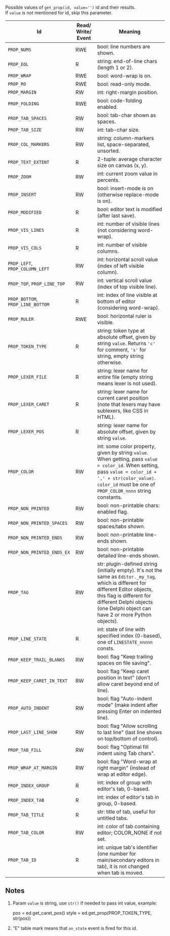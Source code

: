Possible values of `get_prop(id, value='')` id and their results.  
If `value` is not mentioned for id, skip this parameter.

Id | Read/ Write/ Event | Meaning
---|--------------------|--------
`PROP_NUMS` | RWE | bool: line numbers are shown.
`PROP_EOL` | R | string: end-of-line chars (length 1 or 2).
`PROP_WRAP` | RWE | bool: word-wrap is on.
`PROP_RO` | RWE | bool: read-only mode.
`PROP_MARGIN` | RW | int: right-margin position.
`PROP_FOLDING` | RWE | bool: code-folding enabled.
`PROP_TAB_SPACES` | RW | bool: tab-char shown as spaces.
`PROP_TAB_SIZE` | RW | int: tab-char size.
`PROP_COL_MARKERS` | RW | string: column-markers list, space-separated, unsorted.
`PROP_TEXT_EXTENT` | R | 2-tuple: average character size on canvas (x, y).
`PROP_ZOOM` | RW | int: current zoom value in percents.
`PROP_INSERT` | RW | bool: insert-mode is on (otherwise replace-mode is on).
`PROP_MODIFIED` | R | bool: editor text is modified (after last save).
`PROP_VIS_LINES` | R | int: number of visible lines (not considering word-wrap).
`PROP_VIS_COLS` | R | int: number of visible columns.
`PROP_LEFT`, `PROP_COLUMN_LEFT` | RW | int: horizontal scroll value (index of left visible column).
`PROP_TOP`, `PROP_LINE_TOP` | RW | int: vertical scroll value (index of top visible line).
`PROP_BOTTOM`, `PROP_LINE_BOTTOM` | R | int: index of line visible at bottom of editor (considering word-wrap).
`PROP_RULER` | RWE | bool: horizontal ruler is visible.
`PROP_TOKEN_TYPE` | R | string: token type at absolute offset, given by string `value`. Returns `'c'` for comment, `'s'` for string, empty string otherwise. 
`PROP_LEXER_FILE` | R | string: lexer name for entire file (empty string means lexer is not used).
`PROP_LEXER_CARET` | R | string: lexer name for current caret position (note that lexers may have sublexers, like CSS in HTML).
`PROP_LEXER_POS` | R | string: lexer name for absolute offset, given by string `value`.
`PROP_COLOR` | RW | int: some color property, given by string `value`. When getting, pass `value = color_id`. When setting, pass `value = color_id + ',' + str(color_value)`. `color_id` must be one of `PROP_COLOR_nnnn` string constants. 
`PROP_NON_PRINTED`         | RW | bool: non-printable chars: enabled flag.
`PROP_NON_PRINTED_SPACES`  | RW | bool: non-printable spaces/tabs shown.
`PROP_NON_PRINTED_ENDS`    | RW | bool: non-printable line-ends shown.
`PROP_NON_PRINTED_ENDS_EX` | RW | bool: non-printable detailed line-ends shown.
`PROP_TAG` | RW | str: plugin-defined string (initially empty). It's not the same as `Editor._my_tag`, which is different for different Editor objects, this flag is different for different Delphi objects (one Delphi object can have 2 or more Python objects).
`PROP_LINE_STATE` | R | int: state of line with specified index (0-based), one of `LINESTATE_nnnnn` consts.
`PROP_KEEP_TRAIL_BLANKS` | RW | bool: flag "Keep trailing spaces on file saving".
`PROP_KEEP_CARET_IN_TEXT` | RW | bool: flag "Keep caret position in text" (don't allow caret beyond end of line).  
`PROP_AUTO_INDENT` | RW | bool: flag "Auto-indent mode" (make indent after pressing Enter on indented line).         
`PROP_LAST_LINE_SHOW` | RW | bool: flag "Allow scrolling to last line" (last line shows on top/bottom of control). 
`PROP_TAB_FILL` | RW | bool: flag "Optimal fill indent using Tab chars".    
`PROP_WRAP_AT_MARGIN` | RW | bool: flag "Word-wrap at right margin" (instead of wrap at editor edge).      
`PROP_INDEX_GROUP` | R | int: index of group with editor's tab, 0-based.
`PROP_INDEX_TAB` | R | int: index of editor's tab in group, 0-based.
`PROP_TAB_TITLE` | R | str: title of tab, useful for untitled tabs.
`PROP_TAB_COLOR` | RW | int: color of tab containing editor; COLOR_NONE if not set.
`PROP_TAB_ID` | R | int: unique tab's identifier (one number for main/secondary editors in tab), it is not changed when tab is moved.

Notes
-----

1) Param `value` is string, use `str()` if needed to pass int value, example:

    pos = ed.get_caret_pos()
    style = ed.get_prop(PROP_TOKEN_TYPE, str(pos))

2) "E" table mark means that `on_state` event is fired for this id.
